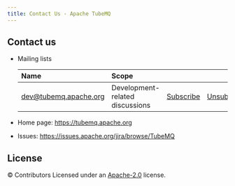 ```yaml
---
title: Contact Us - Apache TubeMQ
---
```


Contact us
-------

- Mailing lists

    | Name                                                                          | Scope                           |                                                                 |                                                                     |                                                                              |
    |:------------------------------------------------------------------------------|:--------------------------------|:----------------------------------------------------------------|:--------------------------------------------------------------------|:-----------------------------------------------------------------------------|
    | [dev@tubemq.apache.org](mailto:dev@tubemq.apache.org)     | Development-related discussions | [Subscribe](mailto:dev-subscribe@tubemq.apache.org)   | [Unsubscribe](mailto:dev-unsubscribe@tubemq.apache.org)   | [Archives](http://mail-archives.apache.org/mod_mbox/tubemq-dev/)   |

- Home page: https://tubemq.apache.org
- Issues: https://issues.apache.org/jira/browse/TubeMQ



License
-------
© Contributors Licensed under an [Apache-2.0](LICENSE) license.


